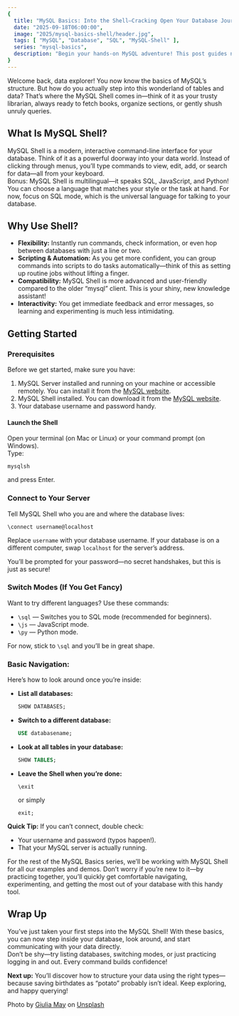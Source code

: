 ```yaml
---
{
  title: "MySQL Basics: Into the Shell—Cracking Open Your Database Journey",
  date: "2025-09-18T06:00:00",
  image: "2025/mysql-basics-shell/header.jpg",
  tags: [ "MySQL", "Database", "SQL", "MySQL-Shell" ],
  series: "mysql-basics",
  description: "Begin your hands-on MySQL adventure! This post guides newcomers through accessing and exploring their databases using MySQL Shell. Clear instructions, friendly guidance, and practical tips ensure a confident start for any data explorer eager to interact with tables and data in real time."
}
---
```


Welcome back, data explorer! You now know the basics of MySQL’s structure. But how do you actually step into this wonderland of tables and data? That’s where the MySQL Shell comes in—think of it as your trusty librarian, always ready to fetch books, organize sections, or gently shush unruly queries.

## What Is MySQL Shell?

MySQL Shell is a modern, interactive command-line interface for your database. Think of it as a powerful doorway into your data world. Instead of clicking through menus, you’ll type commands to view, edit, add, or search for data—all from your keyboard.  
Bonus: MySQL Shell is multilingual—it speaks SQL, JavaScript, and Python! You can choose a language that matches your style or the task at hand. For now, focus on SQL mode, which is the universal language for talking to your database.

## Why Use Shell?

- **Flexibility:** Instantly run commands, check information, or even hop between databases with just a line or two.
- **Scripting & Automation:** As you get more confident, you can group commands into scripts to do tasks automatically—think of this as setting up routine jobs without lifting a finger.
- **Compatibility:** MySQL Shell is more advanced and user-friendly compared to the older “mysql” client. This is your shiny, new knowledge assistant!
- **Interactivity:** You get immediate feedback and error messages, so learning and experimenting is much less intimidating.

## Getting Started

### Prerequisites
Before we get started, make sure you have:

1. MySQL Server installed and running on your machine or accessible remotely. You can install it from the [MySQL website](https://dev.mysql.com/downloads/mysql/).
2. MySQL Shell installed. You can download it from the [MySQL website](https://dev.mysql.com/downloads/shell/).
3. Your database username and password handy.

#### **Launch the Shell**

Open your terminal (on Mac or Linux) or your command prompt (on Windows).  
Type:
``` shell
mysqlsh
```
and press Enter.

### **Connect to Your Server**

Tell MySQL Shell who you are and where the database lives:
```shell
\connect username@localhost
```
Replace `username` with your database username. If your database is on a different computer, swap `localhost` for the server’s address.

You’ll be prompted for your password—no secret handshakes, but this is just as secure!

### **Switch Modes (If You Get Fancy)**

Want to try different languages? Use these commands:
- `\sql` — Switches you to SQL mode (recommended for beginners).
- `\js` — JavaScript mode.
- `\py` — Python mode.

For now, stick to `\sql` and you’ll be in great shape.

### **Basic Navigation:**

Here’s how to look around once you’re inside:

- **List all databases:**
  ```sql
  SHOW DATABASES;
  ```
- **Switch to a different database:**
  ```sql
  USE databasename;
  ```
- **Look at all tables in your database:**
  ```sql
  SHOW TABLES;
  ```
- **Leave the Shell when you’re done:**
  ```shell
  \exit
  ```
  or simply
  ```tsql
  exit;
  ```

**Quick Tip:** If you can’t connect, double check:
- Your username and password (typos happen!).
- That your MySQL server is actually running.

For the rest of the MySQL Basics series, we’ll be working with MySQL Shell for all our examples and demos. Don’t worry if you’re new to it—by practicing together, you’ll quickly get comfortable navigating, experimenting, and getting the most out of your database with this handy tool.

## Wrap Up

You’ve just taken your first steps into the MySQL Shell! With these basics, you can now step inside your database, look around, and start communicating with your data directly.  
Don’t be shy—try listing databases, switching modes, or just practicing logging in and out. Every command builds confidence!

**Next up:** You’ll discover how to structure your data using the right types—because saving birthdates as “potato” probably isn’t ideal. Keep exploring, and happy querying!


Photo by <a href="https://unsplash.com/@giuliamay?utm_content=creditCopyText&utm_medium=referral&utm_source=unsplash">Giulia May</a> on <a href="https://unsplash.com/photos/a-close-up-of-a-shell-with-a-white-background-cNtMy74-mnI?utm_content=creditCopyText&utm_medium=referral&utm_source=unsplash">Unsplash</a>
      